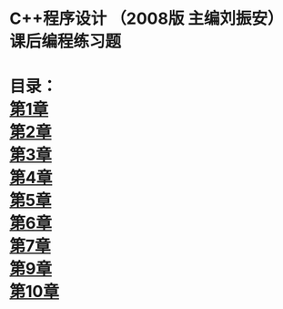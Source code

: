 <h1>C++程序设计 （2008版 主编刘振安） 课后编程练习题 <h1>

目录：<br>
<a href="https://github.com/closer2018/programming-of-c--/tree/master/t1">第1章<br></a>
<a href="https://github.com/closer2018/programming-of-c--/tree/master/t2">第2章<br></a>
<a href="https://github.com/closer2018/programming-of-c--/tree/master/t3">第3章<br></a>
<a href="https://github.com/closer2018/programming-of-c--/tree/master/t4">第4章<br></a>
<a href="https://github.com/closer2018/programming-of-c--/tree/master/t5">第5章<br></a>
<a href="https://github.com/closer2018/programming-of-c--/tree/master/t6">第6章<br></a>
<a href="https://github.com/closer2018/programming-of-c--/tree/master/t7">第7章<br></a>
<a href="https://github.com/closer2018/programming-of-c--/tree/master/t9">第9章<br></a>
<a href="https://github.com/closer2018/programming-of-c--/tree/master/t10">第10章<br></a>
